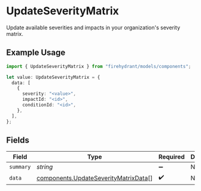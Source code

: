 # UpdateSeverityMatrix

Update available severities and impacts in your organization's severity matrix.

## Example Usage

```typescript
import { UpdateSeverityMatrix } from "firehydrant/models/components";

let value: UpdateSeverityMatrix = {
  data: [
    {
      severity: "<value>",
      impactId: "<id>",
      conditionId: "<id>",
    },
  ],
};
```

## Fields

| Field                                                                                        | Type                                                                                         | Required                                                                                     | Description                                                                                  |
| -------------------------------------------------------------------------------------------- | -------------------------------------------------------------------------------------------- | -------------------------------------------------------------------------------------------- | -------------------------------------------------------------------------------------------- |
| `summary`                                                                                    | *string*                                                                                     | :heavy_minus_sign:                                                                           | N/A                                                                                          |
| `data`                                                                                       | [components.UpdateSeverityMatrixData](../../models/components/updateseveritymatrixdata.md)[] | :heavy_check_mark:                                                                           | N/A                                                                                          |
